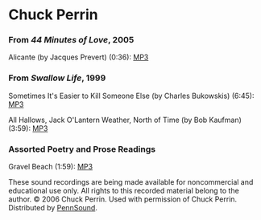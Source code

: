 Chuck Perrin
============

### From *44 Minutes of Love*, 2005

Alicante (by Jacques Prevert) (0:36): [MP3](http://media.sas.upenn.edu/pennsound/authors/Perrin/Perrin-Chuck_Jacques-Prevert-Alicante_2006.mp3)

### From *Swallow Life*, 1999

Sometimes It's Easier to Kill Someone Else (by Charles Bukowskis) (6:45): [MP3](http://media.sas.upenn.edu/pennsound/authors/Perrin/Perrin-Chuck_Charles-Bukowski-Sometimes_2006.mp3)

All Hallows, Jack O'Lantern Weather, North of Time (by Bob Kaufman) (3:59): [MP3](http://media.sas.upenn.edu/pennsound/authors/Perrin/Perrin-Chuck_Bob-Kaufman-All-Hallows_2006.mp3)

### Assorted Poetry and Prose Readings

Gravel Beach (1:59): [MP3](http://media.sas.upenn.edu/pennsound/authors/Perrin/Perrin-Chuck_Gravel-Beach_2006.mp3)

These sound recordings are being made available for noncommercial
and educational use only. All rights to this recorded material belong to
the author. © 2006 Chuck Perrin. Used with permission of Chuck Perrin.
Distributed by
[PennSound](http://writing.upenn.edu/pennsound).
